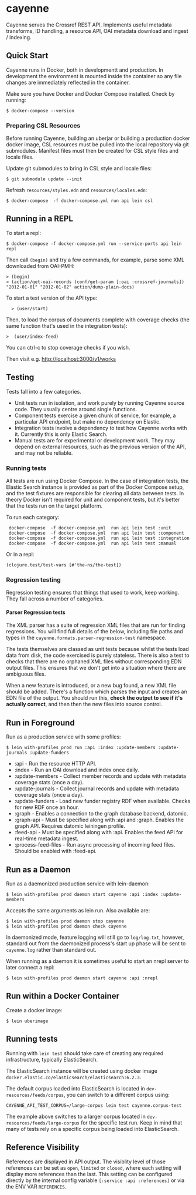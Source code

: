 # cayenne

Cayenne serves the Crossref REST API. Implements useful metadata transforms, ID handling, a resource API, OAI metadata
download and ingest / indexing.

## Quick Start

Cayenne runs in Docker, both in developmentt and production. In development the environment is mounted inside the container so any file changes are immediately reflected in the container.

Make sure you have Docker and Docker Compose installed. Check by running:

    $ docker-compose --version

### Preparing CSL Resources

Before running Cayenne, building an uberjar or building a production docker docker image, CSL resources
must be pulled into the local repository via git submodules. Manifest files must then be
created for CSL style files and locale files.

Update git submodules to bring in CSL style and locale files:

    $ git submodule update --init

Refresh `resources/styles.edn` and `resources/locales.edn`:

    $ docker-compose  -f docker-compose.yml run api lein csl

## Running in a REPL

To start a repl:

    $ docker-compose -f docker-compose.yml run --service-ports api lein repl
    
Then call `(begin)` and try a few commands, for example, parse some XML downloaded from
OAI-PMH:

    > (begin)
	> (action/get-oai-records (conf/get-param [:oai :crossref-journals]) "2012-01-01" "2012-01-02" action/dump-plain-docs)
	
To start a test version of the API type:

      > (user/start)

Then, to load the corpus of documents complete with coverage checks (the same function that's used in the integration tests):

    >  (user/index-feed)
    
You can ctrl-c to stop coverage checks if you wish.

Then visit e.g. <http://localhost:3000/v1/works>

## Testing

Tests fall into a few categories.

 - Unit tests run in isolation, and work purely by running Cayenne source code. They usually centre around single functions.
 - Component tests exercise a given chunk of service, for example, a particular API endpoint, but make no dependency on Elastic.
 - Integration tests involve a dependency to test how Cayenne works with it. Currently this is only Elastic Search.
 - Manual tests are for experimental or development work. They may depend on external resources, such as the previous version of the API, and may not be reliable.

### Running tests

All tests are run using Docker Compose. In the case of integration tests, the Elastic Search instance is provided as part of the Docker Compose setup, and the test fixtures are responsible for clearing all data between tests. In theory Docker isn't required for unit and component tests, but it's better that the tests run on the target platform. 
 
To run each category:
 
     docker-compose  -f docker-compose.yml  run api lein test :unit
     docker-compose  -f docker-compose.yml  run api lein test :component
     docker-compose  -f docker-compose.yml  run api lein test :integration
     docker-compose  -f docker-compose.yml  run api lein test :manual

Or in a repl:

    (clojure.test/test-vars [#'the-ns/the-test])

### Regression testing

Regression testing ensures that things that used to work, keep working. They fall across a number of categories.

#### Parser Regression tests

The XML parser has a suite of regression XML files that are run for finding regressions. You will find full details of the below, including file paths and types in the `cayenne.formats.parser-regression-test` namespace. 

The tests themselves are classed as unit tests because whilst the tests load data from disk, the code exercised is purely stateless. There is also a test to checks that there are no orphaned XML files without corresponding EDN output files. This ensures that we don't get into a situation where there are ambiguous files. 

When a new feature is introduced, or a new bug found, a new XML file should be added. There's a function which parses the input and creates an EDN file of the output. You should run this, **check the output to see if it's actually correct**, and then then the new files into source control.



## Run in Foreground

Run as a production service with some profiles:

    $ lein with-profiles prod run :api :index :update-members :update-journals :update-funders

- :api - Run the resource HTTP API.
- :index - Run an OAI download and index once daily.
- :update-members - Collect member records and update with metadata coverage stats (once a day).
- :update-journals - Collect journal records and update with metadata coverage stats (once a day).
- :update-funders - Load new funder registry RDF when available. Checks for new RDF once an hour.
- :graph - Enables a connection to the graph database backend, datomic.
- :graph-api - Must be specified along with :api and :graph. Enables the graph API. Requires datomic leiningen profile.
- :feed-api - Must be specified along with :api. Enables the feed API for real-time metadata ingest.
- :process-feed-files - Run async processing of incoming feed files. Should be enabled with :feed-api.

## Run as a Daemon

Run as a daemonized production service with lein-daemon:

    $ lein with-profiles prod daemon start cayenne :api :index :update-members

Accepts the same arguments as lein run. Also available are:

    $ lein with-profiles prod daemon stop cayenne
    $ lein with-profiles prod daemon check cayenne

In daemonized mode, feature logging will still go to `log/log.txt`, however,
standard out from the daemonized process's start up phase will be sent to
`cayenne.log` rather than standard out.

When running as a daemon it is sometimes useful to start an nrepl server
to later connect a repl:

    $ lein with-profiles prod daemon start cayenne :api :nrepl

## Run within a Docker Container

Create a docker image:

    $ lein uberimage

## Running tests

Running with `lein test` should take care of creating any required infrastructure, typically ElasticSearch. 

The ElasticSearch instance will be created using docker image `docker.elastic.co/elasticsearch/elasticsearch:6.2.3`.

The default corpus loaded into ElasticSearch is located in `dev-resources/feeds/corpus`, you can switch to a different corpus using: 

``` 
CAYENNE_API_TEST_CORPUS=/large-corpus lein test cayenne.corpus-test
```

The example above switches to a larger corpus located in `dev-resources/feeds/large-corpus` for the specific test run. Keep in mind that many of tests rely on a specific corpus being loaded into ElasticSearch.


## Reference Visibility

References are displayed in API output. The visiblity level of those references
can be set as `open`, `limited` or `closed`, where each setting will display
more references than the last. This setting can be configured directly by
the internal config variable `[:service :api :references]` or via the ENV VAR
`REFERENCES`.
